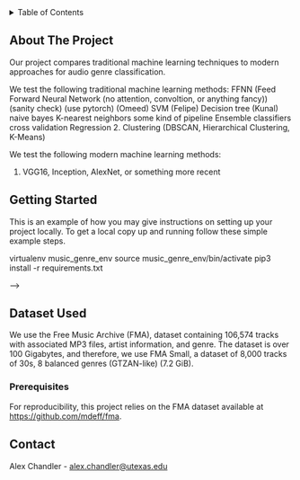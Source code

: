 



<!-- PROJECT SHIELDS -->
<!--
*** I'm using markdown "reference style" links for readability.
*** Reference links are enclosed in brackets [ ] instead of parentheses ( ).
*** See the bottom of this document for the declaration of the reference variables
*** for contributors-url, forks-url, etc. This is an optional, concise syntax you may use.
*** https://www.markdownguide.org/basic-syntax/#reference-style-links
-->
<!-- [![Contributors][contributors-shield]][contributors-url]
[![Forks][forks-shield]][forks-url]
[![Stargazers][stars-shield]][stars-url]
[![Issues][issues-shield]][issues-url]
[![MIT License][license-shield]][license-url]
[![LinkedIn][linkedin-shield]][linkedin-url] -->



<!-- PROJECT LOGO
<br />
<div align="center">
  <a href="https://github.com/othneildrew/Best-README-Template">
    <img src="images/logo.png" alt="Logo" width="80" height="80">
  </a>

  <h3 align="center">Best-README-Template</h3>

  <p align="center">
    An awesome README template to jumpstart your projects!
    <br />
    <a href="https://github.com/othneildrew/Best-README-Template"><strong>Explore the docs »</strong></a>
    <br />
    <br />
    <a href="https://github.com/othneildrew/Best-README-Template">View Demo</a>
    ·
    <a href="https://github.com/othneildrew/Best-README-Template/issues">Report Bug</a>
    ·
    <a href="https://github.com/othneildrew/Best-README-Template/issues">Request Feature</a>
  </p>
</div> -->



<!-- TABLE OF CONTENTS -->
<details>
  <summary>Table of Contents</summary>
  <ol>
    <li>
      <a href="#about-the-project">About The Project</a>
      <ul>
        <li><a href="#built-with">Built With</a></li>
      </ul>
    </li>
    <li>
      <a href="#getting-started">Getting Started</a>
      <ul>
        <li><a href="#prerequisites">Prerequisites</a></li>
        <li><a href="#installation">Installation</a></li>
      </ul>
    </li>
    <li><a href="#usage">Usage</a></li>
    <li><a href="#roadmap">Roadmap</a></li>
    <li><a href="#contributing">Contributing</a></li>
    <li><a href="#license">License</a></li>
    <li><a href="#contact">Contact</a></li>
    <li><a href="#acknowledgments">Acknowledgments</a></li>
  </ol>
</details>



<!-- ABOUT THE PROJECT -->
## About The Project

<!-- [![Product Name Screen Shot][product-screenshot]](https://example.com) -->

Our project compares traditional machine learning techniques to modern approaches for audio genre classification.

We test the following traditional machine learning methods:
FFNN (Feed Forward Neural Network (no attention, convoltion, or anything fancy)) (sanity check) (use pytorch) (Omeed)
SVM (Felipe)
Decision tree (Kunal)
naive bayes 
K-nearest neighbors
some kind of pipeline 
Ensemble classifiers
cross validation
Regression
2. Clustering (DBSCAN, Hierarchical Clustering, K-Means)

We test the following modern machine learning methods:
1. VGG16, Inception, AlexNet, or something more recent

<!-- GETTING STARTED -->
## Getting Started

This is an example of how you may give instructions on setting up your project locally.
To get a local copy up and running follow these simple example steps.

virtualenv music_genre_env
source music_genre_env/bin/activate
pip3 install -r requirements.txt


<!-- # to handle m1 issue: 
conda config --add channels conda-forge
pip install --pre torch torchvision torchaudio --extra-index-url https://download.pytorch.org/whl/nightly/cpu


conda create -y --name pygenreaudio python=3.8
conda install --force-reinstall -y -q --name pygenreaudio -c conda-forge --file requirements.txt
conda activate pygenreaudio -->
<!-- 

Create a conda environment: conda create --name pygenre python=3.8
                            conda install  -n pygenre pip
                        <!-- conda install pip -->
<!-- activate environment:   WINDOWS: activate py35
                        LINUX, macOS: conda activate pygenre
run requirements.txt file: pip3 install -r requirements.txt
if on mac m1: pip install --pre torch torchvision torchaudio --extra-index-url https://download.pytorch.org/whl/nightly/cpu
else:
  pip install torchaudio --> -->

<!-- ABOUT THE PROJECT -->
## Dataset Used

We use the Free Music Archive (FMA), dataset containing 106,574 tracks with associated MP3 files, artist information, and genre. The dataset is over 100 Gigabytes, and therefore, we use FMA Small, a dataset of 8,000 tracks of 30s, 8 balanced genres (GTZAN-like) (7.2 GiB).

### Prerequisites

For reproducibility, this project relies on the FMA dataset available at https://github.com/mdeff/fma.


<!-- CONTACT -->
## Contact

Alex Chandler - alex.chandler@utexas.edu
